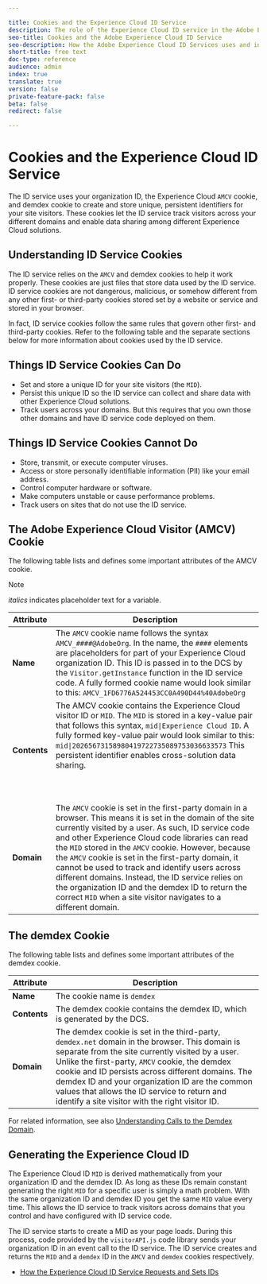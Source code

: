 ```yaml
---

title: Cookies and the Experience Cloud ID Service
description: The role of the Experience Cloud ID service in the Adobe Experience Cloud.
seo-title: Cookies and the Adobe Experience Cloud ID Service
seo-description: How the Adobe Experience Cloud ID Services uses and interacts with cookies.
short-title: free text
doc-type: reference
audience: admin
index: true
translate: true
version: false
private-feature-pack: false
beta: false
redirect: false

---
```


<!--Meta Data Values

**Required Meta for search optimization and page data**

title: free text string

description: free text string

seo-title: free text string

seo-description: free text string

**Optional Meta for extended capabilities**

audience:
all (default), admin, developer, end-user
 
index: true (default), false
 
translate:
true (default), false
 
doc-type:
reference (default), tutorials

version:
false (default), Classic, Standard, 6.5, 6.4, 6.3, 6.2
 
private-feature-pack:
false (default), true
 
beta:
false (default), true
 
redirect:
false (default), pathname
-->

# Cookies and the Experience Cloud ID Service

The ID service uses your organization ID, the Experience Cloud `AMCV` cookie, and demdex cookie to create and store unique, persistent identifiers for your site visitors. These cookies let the ID service track visitors across your different domains and enable data sharing among different Experience Cloud solutions.

## Understanding ID Service Cookies

The ID service relies on the `AMCV` and demdex cookies to help it work properly. These cookies are just files that store data used by the ID service. ID service cookies are not dangerous, malicious, or somehow different from any other first- or third-party cookies stored set by a website or service and stored in your browser. 

In fact, ID service cookies follow the same rules that govern other first- and third-party cookies. Refer to the following table and the separate sections below for more information about cookies used by the ID service.

## Things ID Service Cookies Can Do

+ Set and store a unique ID for your site visitors (the `MID`).
+ Persist this unique ID so the ID service can collect and share data with other Experience Cloud solutions.
+ Track users across your domains. But this requires that you own those other domains and have ID service code deployed on them.

## Things ID Service Cookies Cannot Do

+ Store, transmit, or execute computer viruses.
+ Access or store personally identifiable information \(PII\) like your email address.
+ Control computer hardware or software.
+ Make computers unstable or cause performance problems.
+ Track users on sites that do not use the ID service.

## The Adobe Experience Cloud Visitor \(AMCV\) Cookie

The following table lists and defines some important attributes of the AMCV cookie.

>[!NOTE]
>*italics* indicates placeholder text for a variable.

| Attribute    | Description                                                                                                                                                                                                                                                                                                                                                                                                                                                                                                                                                  |
| ------------ | ------------------------------------------------------------------------------------------------------------------------------------------------------------------------------------------------------------------------------------------------------------------------------------------------------------------------------------------------------------------------------------------------------------------------------------------------------------------------------------------------------------------------------------------------------------ |
| **Name**     | The `AMCV` cookie name follows the syntax `AMCV_####@AdobeOrg`. In the name, the `####` elements are placeholders for part of your Experience Cloud organization ID. This ID is passed in to the DCS by the `Visitor.getInstance` function in the ID service code. A fully formed cookie name would look similar to this:  `AMCV_1FD6776A524453CC0A490D44%40AdobeOrg`                                                                                                                                                                                          |
| **Contents** | The AMCV cookie contains the Experience Cloud visitor ID or `MID`. The `MID` is stored in a key-value pair that follows this syntax, `mid\|Experience Cloud ID`. A fully formed key-value pair would look similar to this: `mid\|20265673158980419722735089753036633573`  This persistent identifier enables cross-solution data sharing.                                                                                                                                                                                                                                                                                                                                                 |
| **Domain**   | The `AMCV` cookie is set in the first-party domain in a browser. This means it is set in the domain of the site currently visited by a user. As such, ID service code and other Experience Cloud code libraries can read the `MID` stored in the `AMCV` cookie.  However, because the `AMCV` cookie is set in the first-party domain, it cannot be used to track and identify users across different domains. Instead, the ID service relies on the organization ID and the demdex ID to return the correct `MID` when a site visitor navigates to a different domain. |

## The demdex Cookie

The following table lists and defines some important attributes of the demdex cookie.

| Attribute    | Description                                                                                                                                                                                                                                                                                                                                                                                                 |
| ------------ | ----------------------------------------------------------------------------------------------------------------------------------------------------------------------------------------------------------------------------------------------------------------------------------------------------------------------------------------------------------------------------------------------------------- |
| **Name**     | The cookie name is `demdex`                                                                                                                                                                                                                                                                                                                                                                                 |
| **Contents** | The demdex cookie contains the demdex ID, which is generated by the DCS.                                                                                                                                                                                                                                                                                                                                    |
| **Domain**   | The demdex cookie is set in the third-party, `demdex.net` domain in the browser. This domain is separate from the site currently visited by a user. Unlike the first-party, `AMCV` cookie, the demdex cookie and ID persists across different domains. The demdex ID and your organization ID are the common values that allows the ID service to return and identify a site visitor with the right visitor ID. |

For related information, see also [Understanding Calls to the Demdex Domain](https://marketing.adobe.com/resources/help/en_US/aam/demdex-calls.html).

## Generating the Experience Cloud ID

The Experience Cloud ID `MID` is derived mathematically from your organization ID and the demdex ID. As long as these IDs remain constant generating the right `MID` for a specific user is simply a math problem. With the same organization ID and demdex ID you get the same `MID` value every time. This allows the ID service to track visitors across domains that you control and have configured with ID service code.

The ID service starts to create a MID as your page loads. During this process, code provided by the `visitorAPI.js` code library sends your organization ID in an event call to the ID service. The ID service creates and returns the `MID` and a `demdex` ID in the `AMCV` and `demdex` cookies respectively.

+ [How the Experience Cloud ID Service Requests and Sets IDs](getting-started-id-request.md)
